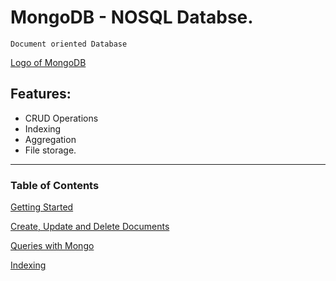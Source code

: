 # MongoDB - NOSQL Databse.
    Document oriented Database

[Logo of MongoDB](img/mongodb-logo.png)

## Features:
  - CRUD Operations
  - Indexing
  - Aggregation
  - File storage.

---
### Table of Contents

[Getting Started](src/getting_started.md)

[Create, Update and Delete Documents](src/create_update_delete.md)

[Queries with Mongo](src/queries.md)

[Indexing](src/indexing.md)

